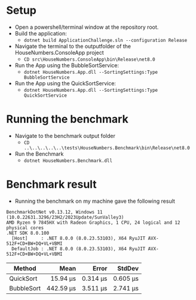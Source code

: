 # Setup
- Open a powershell/terminal window at the repository root.
- Build the application:
    - ```dotnet build ApplicationChallenge.sln --configuration Release``` 
- Navigate the terminal to the outputfolder of the HouseNumbers.ConsoleApp project
    - ```CD src\HouseNumbers.ConsoleApp\bin\Release\net8.0```
- Run the App using the BubbleSortService:
    - ```dotnet HouseNumbers.App.dll --SortingSettings:Type BubbleSortService```
- Run the App using the QuickSortService: 
    - ```dotnet HouseNumbers.App.dll --SortingSettings:Type QuickSortService```

# Running the benchmark
- Navigate to the benchmark output folder
    - ```CD ..\..\..\..\..\tests\HouseNumbers.Benchmark\bin\Release\net8.0```
- Run the Benchmark
    - ```dotnet HouseNumbers.Benchmark.dll```

# Benchmark result
- Running the benchmark on my machine gave the following result
```
BenchmarkDotNet v0.13.12, Windows 11 (10.0.22631.3296/23H2/2023Update/SunValley3)
AMD Ryzen 9 7845HX with Radeon Graphics, 1 CPU, 24 logical and 12 physical cores
.NET SDK 8.0.100
  [Host]     : .NET 8.0.0 (8.0.23.53103), X64 RyuJIT AVX-512F+CD+BW+DQ+VL+VBMI
  DefaultJob : .NET 8.0.0 (8.0.23.53103), X64 RyuJIT AVX-512F+CD+BW+DQ+VL+VBMI
```
| Method     | Mean      | Error    | StdDev   |
|----------- |----------:|---------:|---------:|
| QuickSort  |  15.94 μs | 0.314 μs | 0.605 μs |
| BubbleSort | 442.59 μs | 3.511 μs | 2.741 μs |
